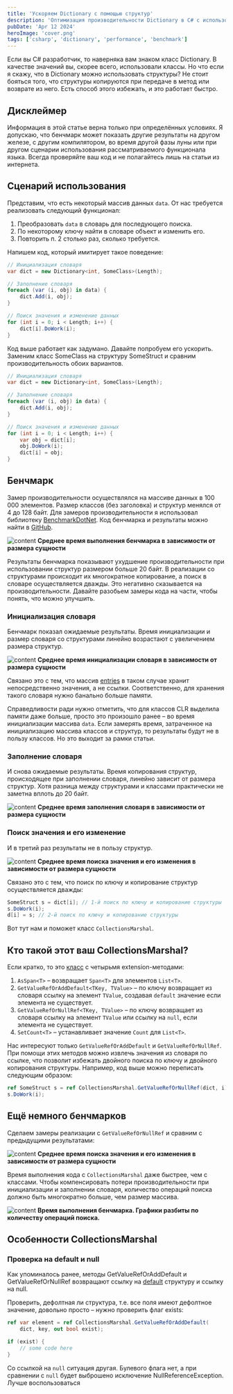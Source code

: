 ```yaml
---
title: 'Ускоряем Dictionary с помощью структур'
description: 'Оптимизация производительности Dictionary в C# с использованием структур и CollectionsMarshal, сравнительный анализ производительности'
pubDate: 'Apr 12 2024'
heroImage: 'cover.png'
tags: ['csharp', 'dictionary', 'performance', 'benchmark']
---
```


Если вы C# разработчик, то наверняка вам знаком класс Dictionary. В качестве значений вы, скорее всего, использовали классы. Но что если я скажу, что в Dictionary можно использовать структуры? Не стоит бояться того, что структуры копируются при передаче в метод или возврате из него. Есть способ этого избежать, и это работает быстро.

## Дисклеймер

Информация в этой статье верна только при определённых условиях. Я допускаю, что бенчмарк может показать другие результаты на другом железе, с другим компилятором, во время другой фазы луны или при другом сценарии использования рассматриваемого функционала языка. Всегда проверяйте ваш код и не полагайтесь лишь на статьи из интернета.

## Сценарий использования

Представим, что есть некоторый массив данных `data`. От нас требуется реализовать следующий функционал:

1. Преобразовать `data` в словарь для последующего поиска.  
2. По некоторому ключу найти в словаре объект и изменить его.  
3. Повторить п. 2 столько раз, сколько требуется.

Напишем код, который имитирует такое поведение:

``` cs
// Инициализация словаря  
var dict = new Dictionary<int, SomeClass>(Length);

// Заполнение словаря  
foreach (var (i, obj) in data) {  
    dict.Add(i, obj);  
}

// Поиск значения и изменение данных  
for (int i = 0; i < Length; i++) {  
    dict[i].DoWork(i);  
}
```

Код выше работает как задумано. Давайте попробуем его ускорить. Заменим класс SomeClass на структуру SomeStruct и сравним производительность обоих вариантов.

``` cs
// Инициализация словаря  
var dict = new Dictionary<int, SomeClass>(Length);

// Заполнение словаря  
foreach (var (i, obj) in data) {  
    dict.Add(i, obj);  
}

// Поиск значения и изменение данных  
for (int i = 0; i < Length; i++) {  
    var obj = dict[i];  
    obj.DoWork(i);  
    dict[i] = obj;  
}
```

## Бенчмарк

Замер производительности осуществлялся на массиве данных в 100 000 элементов. Размер классов (без заголовка) и структур менялся от 4 до 128 байт. Для замеров производительности я использовал библиотеку [BenchmarkDotNet](https://github.com/dotnet/BenchmarkDotNet). Код бенчмарка и результаты можно найти в [GitHub](https://github.com/alexeyfv/speed-up-the-dictionary).

<img src="{{site.baseurl}}/assets/2024/04/2024-04-12-collections-marshal/image01.png" alt="content">
<strong>Среднее время выполнения бенчмарка в зависимости от размера сущности</strong>

Результаты бенчмарка показывают ухудшение производительности при использовании структур размером больше 20 байт. В реализации со структурами происходит их многократное копирование, а поиск в словаре осуществляется дважды. Это негативно сказывается на производительности. Давайте разобьем замеры кода на части, чтобы понять, что можно улучшить.

### Инициализация словаря

Бенчмарк показал ожидаемые результаты. Время инициализации и размер словаря со структурами линейно возрастают с увеличением размера структур.

<img src="{{site.baseurl}}/assets/2024/04/2024-04-12-collections-marshal/image02.png" alt="content">
<strong>
Среднее время инициализации словаря в зависимости от размера сущности
</strong>

Связано это с тем, что массив [entries](https://github.com/dotnet/runtime/blob/552b5e9b3249e61f87ac5cc73976c55b104971de/src/libraries/System.Private.CoreLib/src/System/Collections/Generic/Dictionary.cs#L27) в таком случае хранит непосредственно значения, а не ссылки. Соответственно, для хранения такого словаря нужно банально больше памяти.

Справедливости ради нужно отметить, что для классов CLR выделила памяти даже больше, просто это произошло ранее – во время инициализации массива `data`. Если замерять время, затраченное на инициализацию массива классов и структур, то результаты будут не в пользу классов. Но это выходит за рамки статьи.

### Заполнение словаря

И снова ожидаемые результаты. Время копирования структур, происходящее при заполнении словаря, линейно зависит от размера структур. Хотя разница между структурами и классами практически не заметна вплоть до 20 байт.

<img src="{{site.baseurl}}/assets/2024/04/2024-04-12-collections-marshal/image03.png" alt="content">
<strong>
Среднее время заполнения словаря в зависимости от размера сущности
</strong>

### Поиск значения и его изменение

И в третий раз результаты не в пользу структур.

<img src="{{site.baseurl}}/assets/2024/04/2024-04-12-collections-marshal/image04.png" alt="content">
<strong>
Среднее время поиска значения и его изменения в зависимости от размера сущности
</strong>

Связано это с тем, что поиск по ключу и копирование структур осуществляется дважды:

``` cs
SomeStruct s = dict[i]; // 1-й поиск по ключу и копирование структуры  
s.DoWork(i);  
d[i] = s; // 2-й поиск по ключу и копирование структуры
```

Вот тут нам и поможет класс `CollectionsMarshal`.

## Кто такой этот ваш CollectionsMarshal?

Если кратко, то это [класс](https://learn.microsoft.com/en-us/dotnet/api/system.runtime.interopservices.collectionsmarshal) с четырьмя extension-методами:

1. `AsSpan<T>` – возвращает `Span<T>` для элементов `List<T>`.  
2. `GetValueRefOrAddDefault<TKey, TValue>` – по ключу возвращает из словаря ссылку на элемент `TValue`, создавая `default` значение если элемента не существует.  
3. `GetValueRefOrNullRef<TKey, TValue>` – по ключу возвращает из словаря ссылку на элемент `TValue` или ссылку на `null`, если элемента не существует.  
4. `SetCount<T>` – устанавливает значение `Count` для `List<T>`.

Нас интересуют только `GetValueRefOrAddDefault` и `GetValueRefOrNullRef`. При помощи этих методов можно извлечь значения из словаря по ссылке, что позволит избежать двойного поиска по ключу и двойного копирования структуры. Например, код выше можно переписать следующим образом:

``` cs
ref SomeStruct s = ref CollectionsMarshal.GetValueRefOrNullRef(dict, i);  
s.DoWork(i);
```

## Ещё немного бенчмарков

Сделаем замеры реализации с `GetValueRefOrNullRef` и сравним с предыдущими результатами:

<img src="{{site.baseurl}}/assets/2024/04/2024-04-12-collections-marshal/image05.png" alt="content">
<strong>
Среднее время поиска значения и его изменения в зависимости от размера сущности
</strong>

Время выполнения кода с `CollectionsMarshal` даже быстрее, чем с классами. Чтобы компенсировать потери производительности при инициализации и заполнении словаря, количество операций поиска должно быть многократно больше, чем размер массива.


<img src="{{site.baseurl}}/assets/2024/04/2024-04-12-collections-marshal/image06.png" alt="content">
<strong>
Время выполнения бенчмарка. Графики разбиты по количеству операций поиска.
</strong>

## Особенности CollectionsMarshal

### Проверка на default и null

Как упоминалось ранее, методы GetValueRefOrAddDefault и GetValueRefOrNullRef возвращают ссылку на [default](https://learn.microsoft.com/en-us/dotnet/csharp/language-reference/operators/default#default-literal) структуру и ссылку на null.

Проверить, дефолтная ли структура, т.е. все поля имеют дефолтное значение, довольно просто – нужно проверить флаг exists:

``` cs
ref var element = ref CollectionsMarshal.GetValueRefOrAddDefault(  
    dict, key, out bool exist);

if (exist) {  
    // some code here  
} 
```

Со ссылкой на `null` ситуация другая. Булевого флага нет, а при сравнении с `null` будет выброшено исключение NullReferenceException. Лучше воспользоваться
